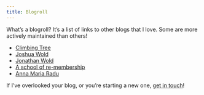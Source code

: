 ```yaml
---
title: Blogroll
---
```


What’s a blogroll? It’s a list of links to other blogs that I love. Some are more actively maintained than others!

- [Climbing Tree](https://climbingtree.blog)
- [Joshua Wold](https://joshuawold.com)
- [Jonathan Wold](https://jonathanwold.com)
- [A school of re-membership](https://jeremyharmon.substack.com)
- [Anna Maria Radu](https://annamariaradu.com)

If I’ve overlooked your blog, or you’re starting a new one, [get in touch](/contact)!